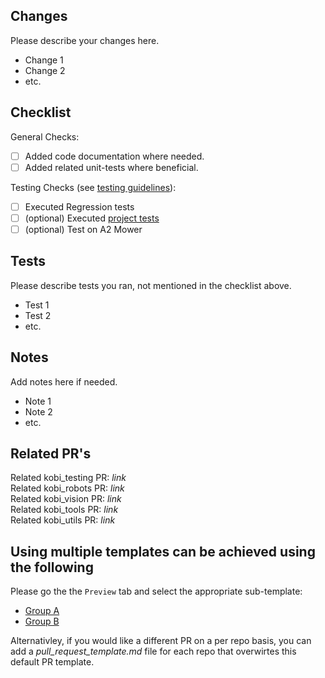 ## Changes
Please describe your changes here.
- Change 1
- Change 2
- etc.

## Checklist
<!-- To check one of the boxes below, replace '[ ]' with '[x]' -->
General Checks:
  - [ ] Added code documentation where needed.
  - [ ] Added related unit-tests where beneficial.

Testing Checks (see [testing guidelines](https://bosch-pt.atlassian.net/wiki/spaces/SE/pages/11466440929/Testing+Guidelines)):
  - [ ] Executed Regression tests
  - [ ] (optional) Executed [project tests](https://github.boschdevcloud.com/indego/vision_testing/blob/feature/a2_integration/project_tester/README.md)
  - [ ] (optional) Test on A2 Mower

## Tests
Please describe tests you ran, not mentioned in the checklist above.
- Test 1
- Test 2
- etc.

## Notes
<!-- You can delete this section if not used -->
Add notes here if needed.
- Note 1
- Note 2
- etc.

## Related PR's
<!-- Collect the links to all related PR's (including the current repo PR) here, and copy to all other PR's -->
<!-- Delete all what is not relevant from list below -->
Related kobi_testing PR: _link_ <br>
Related kobi_robots PR:  _link_ <br> 
Related kobi_vision PR:  _link_ <br>
Related kobi_tools PR:   _link_ <br>
Related kobi_utils PR:   _link_ <br>

<!--The text below is just as an example, not meant to be part of the final PR template-->
## Using multiple templates can be achieved using the following
Please go the the `Preview` tab and select the appropriate sub-template:

* [Group A](?expand=1&template=group_a_template.md)
* [Group B](?expand=1&template=group_b_template.md)

Alternativley, if you would like a different PR on a per repo basis, you can add a _pull_request_template.md_ file for each repo that overwirtes this default PR template.
